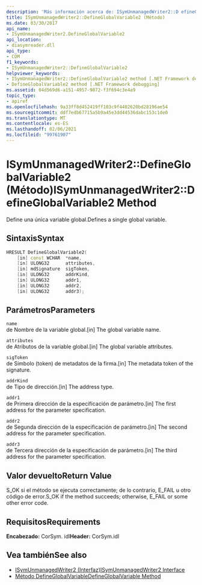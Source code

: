 ```yaml
---
description: 'Más información acerca de: ISymUnmanagedWriter2::D efineGlobalVariable2 (método)'
title: ISymUnmanagedWriter2::DefineGlobalVariable2 (Método)
ms.date: 03/30/2017
api_name:
- ISymUnmanagedWriter2.DefineGlobalVariable2
api_location:
- diasymreader.dll
api_type:
- COM
f1_keywords:
- ISymUnmanagedWriter2::DefineGlobalVariable2
helpviewer_keywords:
- ISymUnmanagedWriter2::DefineGlobalVariable2 method [.NET Framework debugging]
- DefineGlobalVariable2 method [.NET Framework debugging]
ms.assetid: 04d569d6-a151-4957-9872-f3f694c3e4a9
topic_type:
- apiref
ms.openlocfilehash: 9a33ff8d452419ff103c9f4402620bd28196ae54
ms.sourcegitcommit: ddf7edb67715a5b9a45e3dd44536dabc153c1de0
ms.translationtype: MT
ms.contentlocale: es-ES
ms.lasthandoff: 02/06/2021
ms.locfileid: "99761907"
---
```

# <a name="isymunmanagedwriter2defineglobalvariable2-method"></a><span data-ttu-id="aa024-103">ISymUnmanagedWriter2::DefineGlobalVariable2 (Método)</span><span class="sxs-lookup"><span data-stu-id="aa024-103">ISymUnmanagedWriter2::DefineGlobalVariable2 Method</span></span>

<span data-ttu-id="aa024-104">Define una única variable global.</span><span class="sxs-lookup"><span data-stu-id="aa024-104">Defines a single global variable.</span></span>  
  
## <a name="syntax"></a><span data-ttu-id="aa024-105">Sintaxis</span><span class="sxs-lookup"><span data-stu-id="aa024-105">Syntax</span></span>  
  
```cpp  
HRESULT DefineGlobalVariable2(  
    [in] const WCHAR  *name,  
    [in] ULONG32      attributes,  
    [in] mdSignature  sigToken,  
    [in] ULONG32      addrKind,  
    [in] ULONG32      addr1,  
    [in] ULONG32      addr2,  
    [in] ULONG32      addr3);  
```  
  
## <a name="parameters"></a><span data-ttu-id="aa024-106">Parámetros</span><span class="sxs-lookup"><span data-stu-id="aa024-106">Parameters</span></span>  

 `name`  
 <span data-ttu-id="aa024-107">de Nombre de la variable global.</span><span class="sxs-lookup"><span data-stu-id="aa024-107">[in] The global variable name.</span></span>  
  
 `attributes`  
 <span data-ttu-id="aa024-108">de Atributos de la variable global.</span><span class="sxs-lookup"><span data-stu-id="aa024-108">[in] The global variable attributes.</span></span>  
  
 `sigToken`  
 <span data-ttu-id="aa024-109">de Símbolo (token) de metadatos de la firma.</span><span class="sxs-lookup"><span data-stu-id="aa024-109">[in] The metadata token of the signature.</span></span>  
  
 `addrKind`  
 <span data-ttu-id="aa024-110">de Tipo de dirección.</span><span class="sxs-lookup"><span data-stu-id="aa024-110">[in] The address type.</span></span>  
  
 `addr1`  
 <span data-ttu-id="aa024-111">de Primera dirección de la especificación de parámetro.</span><span class="sxs-lookup"><span data-stu-id="aa024-111">[in] The first address for the parameter specification.</span></span>  
  
 `addr2`  
 <span data-ttu-id="aa024-112">de Segunda dirección de la especificación de parámetro.</span><span class="sxs-lookup"><span data-stu-id="aa024-112">[in] The second address for the parameter specification.</span></span>  
  
 `addr3`  
 <span data-ttu-id="aa024-113">de Tercera dirección de la especificación de parámetro.</span><span class="sxs-lookup"><span data-stu-id="aa024-113">[in] The third address for the parameter specification.</span></span>  
  
## <a name="return-value"></a><span data-ttu-id="aa024-114">Valor devuelto</span><span class="sxs-lookup"><span data-stu-id="aa024-114">Return Value</span></span>  

 <span data-ttu-id="aa024-115">S_OK si el método se ejecuta correctamente; de lo contrario, E_FAIL u otro código de error.</span><span class="sxs-lookup"><span data-stu-id="aa024-115">S_OK if the method succeeds; otherwise, E_FAIL or some other error code.</span></span>  
  
## <a name="requirements"></a><span data-ttu-id="aa024-116">Requisitos</span><span class="sxs-lookup"><span data-stu-id="aa024-116">Requirements</span></span>  

 <span data-ttu-id="aa024-117">**Encabezado:** CorSym. idl</span><span class="sxs-lookup"><span data-stu-id="aa024-117">**Header:** CorSym.idl</span></span>  
  
## <a name="see-also"></a><span data-ttu-id="aa024-118">Vea también</span><span class="sxs-lookup"><span data-stu-id="aa024-118">See also</span></span>

- [<span data-ttu-id="aa024-119">ISymUnmanagedWriter2 (Interfaz)</span><span class="sxs-lookup"><span data-stu-id="aa024-119">ISymUnmanagedWriter2 Interface</span></span>](isymunmanagedwriter2-interface.md)
- [<span data-ttu-id="aa024-120">Método DefineGlobalVariable</span><span class="sxs-lookup"><span data-stu-id="aa024-120">DefineGlobalVariable Method</span></span>](isymunmanagedwriter-defineglobalvariable-method.md)
